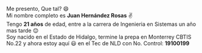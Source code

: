Me presento, Que tal? :smile:  
Mi nombre completo es **Juan Hernández Rosas** :v:  
Tengo **21 años** de edad, entre a la carrera de Ingenieria en Sistemas un año mas tarde :relieved:  
Soy nacido en el Estado de Hidalgo, termine la prepa en Monterrey CBTIS No.22 y ahora estoy aquí :smiley: en el Tec de NLD con No. Control: **19100199** 
